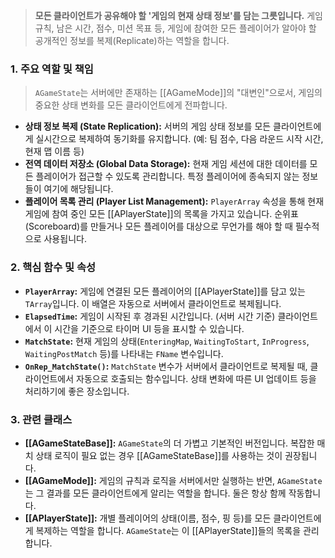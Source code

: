 > **모든 클라이언트가 공유해야 할 '게임의 현재 상태 정보'를 담는 그릇입니다.** 게임 규칙, 남은 시간, 점수, 미션 목표 등, 게임에 참여한 모든 플레이어가 알아야 할 공개적인 정보를 복제(Replicate)하는 역할을 합니다.

### **1. 주요 역할 및 책임**
> `AGameState`는 서버에만 존재하는 [[AGameMode]]의 "대변인"으로서, 게임의 중요한 상태 변화를 모든 클라이언트에게 전파합니다.
* **상태 정보 복제 (State Replication):**
    서버의 게임 상태 정보를 모든 클라이언트에게 실시간으로 복제하여 동기화를 유지합니다. (예: 팀 점수, 다음 라운드 시작 시간, 현재 맵 이름 등)
* **전역 데이터 저장소 (Global Data Storage):**
    현재 게임 세션에 대한 데이터를 모든 플레이어가 접근할 수 있도록 관리합니다. 특정 플레이어에 종속되지 않는 정보들이 여기에 해당됩니다.
* **플레이어 목록 관리 (Player List Management):**
    `PlayerArray` 속성을 통해 현재 게임에 참여 중인 모든 [[APlayerState]]의 목록을 가지고 있습니다. 순위표(Scoreboard)를 만들거나 모든 플레이어를 대상으로 무언가를 해야 할 때 필수적으로 사용됩니다.

### **2. 핵심 함수 및 속성**
* **`PlayerArray`:**
    게임에 연결된 모든 플레이어의 [[APlayerState]]를 담고 있는 `TArray`입니다. 이 배열은 자동으로 서버에서 클라이언트로 복제됩니다.
* **`ElapsedTime`:**
    게임이 시작된 후 경과된 시간입니다. (서버 시간 기준) 클라이언트에서 이 시간을 기준으로 타이머 UI 등을 표시할 수 있습니다.
* **`MatchState`:**
    현재 게임의 상태(`EnteringMap`, `WaitingToStart`, `InProgress`, `WaitingPostMatch` 등)를 나타내는 `FName` 변수입니다.
* **`OnRep_MatchState()`:**
    `MatchState` 변수가 서버에서 클라이언트로 복제될 때, 클라이언트에서 자동으로 호출되는 함수입니다. 상태 변화에 따른 UI 업데이트 등을 처리하기에 좋은 장소입니다.

### **3. 관련 클래스**
* **[[AGameStateBase]]:**
    `AGameState`의 더 가볍고 기본적인 버전입니다. 복잡한 매치 상태 로직이 필요 없는 경우 [[AGameStateBase]]를 사용하는 것이 권장됩니다.
* **[[AGameMode]]:**
    게임의 규칙과 로직을 서버에서만 실행하는 반면, `AGameState`는 그 결과를 모든 클라이언트에게 알리는 역할을 합니다. 둘은 항상 함께 작동합니다.
* **[[APlayerState]]:**
    개별 플레이어의 상태(이름, 점수, 핑 등)를 모든 클라이언트에게 복제하는 역할을 합니다. `AGameState`는 이 [[APlayerState]]들의 목록을 관리합니다.